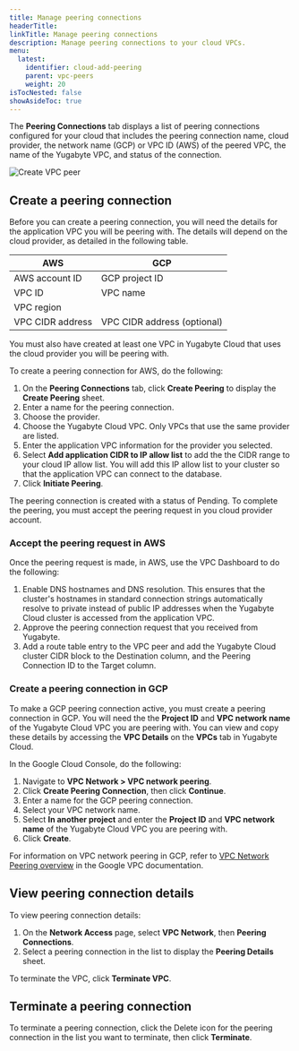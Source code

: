 ```yaml
---
title: Manage peering connections
headerTitle: 
linkTitle: Manage peering connections
description: Manage peering connections to your cloud VPCs.
menu:
  latest:
    identifier: cloud-add-peering
    parent: vpc-peers
    weight: 20
isTocNested: false
showAsideToc: true
---
```


The **Peering Connections** tab displays a list of peering connections configured for your cloud that includes the peering connection name, cloud provider, the network name (GCP) or VPC ID (AWS) of the peered VPC, the name of the Yugabyte VPC, and status of the connection.

![Create VPC peer](/images/yb-cloud/cloud-networking-vpc.png)

## Create a peering connection

Before you can create a peering connection, you will need the details for the application VPC you will be peering with. The details will depend on the cloud provider, as detailed in the following table.

| AWS | GCP |
| --- | --- |
| AWS account ID | GCP project ID |
| VPC ID | VPC name |
| VPC region | |
| VPC CIDR address | VPC CIDR address (optional) |

You must also have created at least one VPC in Yugabyte Cloud that uses the cloud provider you will be peering with.

To create a peering connection for AWS, do the following:

1. On the **Peering Connections** tab, click **Create Peering** to display the **Create Peering** sheet.
1. Enter a name for the peering connection.
1. Choose the provider.
1. Choose the Yugabyte Cloud VPC. Only VPCs that use the same provider are listed.
1. Enter the application VPC information for the provider you selected.
1. Select **Add application CIDR to IP allow list** to add the the CIDR range to your cloud IP allow list. You will add this IP allow list to your cluster so that the application VPC can connect to the database.
1. Click **Initiate Peering**.

The peering connection is created with a status of Pending. To complete the peering, you must accept the peering request in you cloud provider account.

### Accept the peering request in AWS

Once the peering request is made, in AWS, use the VPC Dashboard to do the following:

1. Enable DNS hostnames and DNS resolution. This ensures that the cluster's hostnames in standard connection strings automatically resolve to private instead of public IP addresses when the Yugabyte Cloud cluster is accessed from the application VPC.
1. Approve the peering connection request that you received from Yugabyte.
1. Add a route table entry to the VPC peer and add the Yugabyte Cloud cluster CIDR block to the Destination column, and the Peering Connection ID to the Target column.

### Create a peering connection in GCP

To make a GCP peering connection active, you must create a peering connection in GCP. You will need the the **Project ID** and **VPC network name** of the Yugabyte Cloud VPC you are peering with. You can view and copy these details by accessing the **VPC Details** on the **VPCs** tab in Yugabyte Cloud.

In the Google Cloud Console, do the following:

1. Navigate to **VPC Network > VPC network peering**.
1. Click **Create Peering Connection**, then click **Continue**.
1. Enter a name for the GCP peering connection.
1. Select your VPC network name.
1. Select **In another project** and enter the **Project ID** and **VPC network name** of the Yugabyte Cloud VPC you are peering with.
1. Click **Create**.

For information on VPC network peering in GCP, refer to [VPC Network Peering overview](https://cloud.google.com/vpc/docs/vpc-peering.) in the Google VPC documentation.

## View peering connection details

To view peering connection details:

1. On the **Network Access** page, select **VPC Network**, then **Peering Connections**.
1. Select a peering connection in the list to display the **Peering Details** sheet.

To terminate the VPC, click **Terminate VPC**.

## Terminate a peering connection

To terminate a peering connection, click the Delete icon for the peering connection in the list you want to terminate, then click **Terminate**.
